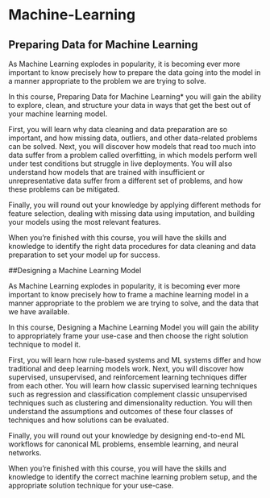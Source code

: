 # Machine-Learning

## Preparing Data for Machine Learning
As Machine Learning explodes in popularity, it is becoming ever more important to know precisely how to prepare the data going into the model in a manner appropriate to the problem we are trying to solve.

In this course, Preparing Data for Machine Learning* you will gain the ability to explore, clean, and structure your data in ways that get the best out of your machine learning model.

First, you will learn why data cleaning and data preparation are so important, and how missing data, outliers, and other data-related problems can be solved. Next, you will discover how models that read too much into data suffer from a problem called overfitting, in which models perform well under test conditions but struggle in live deployments. You will also understand how models that are trained with insufficient or unrepresentative data suffer from a different set of problems, and how these problems can be mitigated.

Finally, you will round out your knowledge by applying different methods for feature selection, dealing with missing data using imputation, and building your models using the most relevant features.

When you’re finished with this course, you will have the skills and knowledge to identify the right data procedures for data cleaning and data preparation to set your model up for success.

##Designing a Machine Learning Model


As Machine Learning explodes in popularity, it is becoming ever more important to know precisely how to frame a machine learning model in a manner appropriate to the problem we are trying to solve, and the data that we have available.

In this course, Designing a Machine Learning Model you will gain the ability to appropriately frame your use-case and then choose the right solution technique to model it.

First, you will learn how rule-based systems and ML systems differ and how traditional and deep learning models work. Next, you will discover how supervised, unsupervised, and reinforcement learning techniques differ from each other. You will learn how classic supervised learning techniques such as regression and classification complement classic unsupervised techniques such as clustering and dimensionality reduction. You will then understand the assumptions and outcomes of these four classes of techniques and how solutions can be evaluated.

Finally, you will round out your knowledge by designing end-to-end ML workflows for canonical ML problems, ensemble learning, and neural networks.

When you’re finished with this course, you will have the skills and knowledge to identify the correct machine learning problem setup, and the appropriate solution technique for your use-case.


